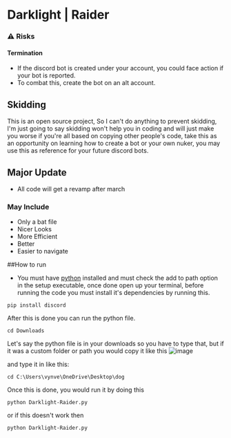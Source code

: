 # Darklight | Raider

### ⚠️ Risks

#### Termination
- If the discord bot is created under your account, you could face action if your bot is reported.
- To combat this, create the bot on an alt account.

## Skidding
This is an open source project, So I can't do anything to prevent skidding, I'm just going to say skidding won't help you in coding and will just make you worse if you're all based on copying other people's code, take this as an opportunity on learning how to create a bot or your own nuker, you may use this as reference for your future discord bots.

## Major Update
- All code will get a revamp after march
### May Include
- Only a bat file
- Nicer Looks
- More Efficient
- Better
- Easier to navigate

##How to run
- You must have [python](https://python.org) installed and must check the add to path option in the setup executable, once done open up your terminal, before running the code you must install it's dependencies by running this.
```
pip install discord
```
After this is done you can run the python file.
```
cd Downloads
```
Let's say the python file is in your downloads so you have to type that, but if it was a custom folder or path you would copy it like this
![image](https://github.com/Vyvernl/Darklight/assets/157186731/bee3fa16-89fc-4626-bd82-6d07849b2932)

and type it in like this:
```
cd C:\Users\vynve\OneDrive\Desktop\dog
```
Once this is done, you would run it by doing this

```
python Darklight-Raider.py
```
or if this doesn't work then
```
python Darklight-Raider.py
```
